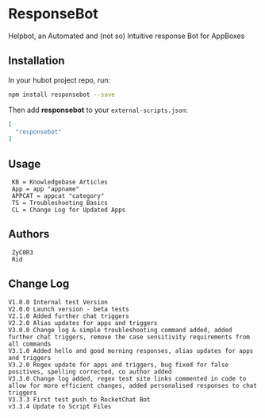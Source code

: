 # ResponseBot
Helpbot, an Automated and (not so) Intuitive response Bot for AppBoxes

## Installation

In your hubot project repo, run:

``` bash
npm install responsebot --save
```

Then add **responsebot** to your `external-scripts.json`:

``` json
[
  "responsebot"
]
```

## Usage

```
 KB = Knowledgebase Articles
 App = app "appname"
 APPCAT = appcat "category"
 TS = Troubleshooting Basics
 CL = Change Log for Updated Apps
```

## Authors

```
 ZyC0R3
 Rid
```

## Change Log

```
V1.0.0 Internal test Version
V2.0.0 Launch version - beta tests
V2.1.0 Added further chat triggers
V2.2.0 Alias updates for apps and triggers
V3.0.0 Change log & simple troubleshooting command added, added further chat triggers, remove the case sensitivity requirements from all commands
V3.1.0 Added hello and good morning responses, alias updates for apps and triggers
V3.2.0 Regex update for apps and triggers, bug fixed for false positives, spelling corrected, co author added
V3.3.0 Change log added, regex test site links commented in code to allow for more efficient changes, added personalised responses to chat triggers
V3.3.3 First test push to RocketChat Bot
v3.3.4 Update to Script Files
```
